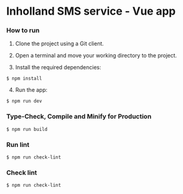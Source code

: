 # Inholland SMS service - Vue app

### How to run
1. Clone the project using a Git client.

2. Open a terminal and move your working directory to the project.

3. Install the required dependencies:
```
$ npm install
```
4. Run the app:
```
$ npm run dev
```

### Type-Check, Compile and Minify for Production
```
$ npm run build
```

### Run lint
```
$ npm run check-lint
```

### Check lint
```
$ npm run check-lint
```
